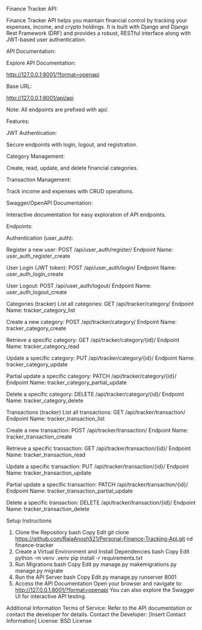 Finance Tracker API:

Finance Tracker API helps you maintain financial control by tracking your expenses, income, and crypto holdings. It is built with Django and Django Rest Framework (DRF) and provides a robust, RESTful interface along with JWT-based user authentication.

API Documentation:

Explore API Documentation:

http://127.0.0.1:8001/?format=openapi

Base URL:

http://127.0.0.1:8001/api/api

Note: All endpoints are prefixed with api/.

Features:

JWT Authentication:

Secure endpoints with login, logout, and registration.

Category Management:

Create, read, update, and delete financial categories.

Transaction Management:

Track income and expenses with CRUD operations.

Swagger/OpenAPI Documentation:

Interactive documentation for easy exploration of API endpoints.

Endpoints:

Authentication (user_auth):

Register a new user:
POST /api/user_auth/register/
Endpoint Name: user_auth_register_create

User Login (JWT token):
POST /api/user_auth/login/
Endpoint Name: user_auth_login_create

User Logout:
POST /api/user_auth/logout/
Endpoint Name: user_auth_logout_create

Categories (tracker)
List all categories:
GET /api/tracker/category/
Endpoint Name: tracker_category_list

Create a new category:
POST /api/tracker/category/
Endpoint Name: tracker_category_create

Retrieve a specific category:
GET /api/tracker/category/{id}/
Endpoint Name: tracker_category_read

Update a specific category:
PUT /api/tracker/category/{id}/
Endpoint Name: tracker_category_update

Partial update a specific category:
PATCH /api/tracker/category/{id}/
Endpoint Name: tracker_category_partial_update

Delete a specific category:
DELETE /api/tracker/category/{id}/
Endpoint Name: tracker_category_delete

Transactions (tracker)
List all transactions:
GET /api/tracker/transaction/
Endpoint Name: tracker_transaction_list

Create a new transaction:
POST /api/tracker/transaction/
Endpoint Name: tracker_transaction_create

Retrieve a specific transaction:
GET /api/tracker/transaction/{id}/
Endpoint Name: tracker_transaction_read

Update a specific transaction:
PUT /api/tracker/transaction/{id}/
Endpoint Name: tracker_transaction_update

Partial update a specific transaction:
PATCH /api/tracker/transaction/{id}/
Endpoint Name: tracker_transaction_partial_update

Delete a specific transaction:
DELETE /api/tracker/transaction/{id}/
Endpoint Name: tracker_transaction_delete

Setup Instructions
1. Clone the Repository
bash
Copy
Edit
git clone https://github.com/RajaAnosh521/Personal-Finance-Tracking-Api.git
cd finance-tracker
2. Create a Virtual Environment and Install Dependencies
bash
Copy
Edit
python -m venv .venv
pip install -r requirements.txt
3. Run Migrations
bash
Copy
Edit
py manage.py makemigrations
py manage.py migrate
4. Run the API Server
bash
Copy
Edit
py manage.py runserver 8001
5. Access the API Documentation
Open your browser and navigate to:
http://127.0.0.1:8001/?format=openapi
You can also explore the Swagger UI for interactive API testing.

Additional Information
Terms of Service:
Refer to the API documentation or contact the developer for details.
Contact the Developer:
[Insert Contact Information]
License:
BSD License
